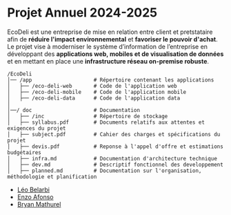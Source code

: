 # Projet Annuel 2024-2025

EcoDeli est une entreprise de mise en relation entre client et pretstataire afin de **réduire l'impact environnemental** et **favoriser le pouvoir d'achat**. Le projet vise à moderniser le système d’information de l’entreprise en développant des **applications web, mobiles et de visualisation de données** et en mettant en place une **infrastructure réseau on-premise robuste**.

```
/EcoDeli
│── /app                    # Répertoire contenant les applications
│   ├── /eco-deli-web       # Code de l'application web
│   ├── /eco-deli-mobile    # Code de l'application mobile
│   ├── /eco-deli-data      # Code de l'application data
│
│──/ doc                    # Documentation 
│   ├── /inc                # Répertoire de stockage
│   ├── syllabus.pdf        # Documents relatifs aux attentes et exigences du projet
│   ├── subject.pdf         # Cahier des charges et spécifications du projet
│   ├── devis.pdf           # Reponse à l'appel d'offre et estimations budgétaires
│   ├── infra.md            # Documentation d'architecture technique
│   ├── dev.md              # Descriptif fonctionnel des developpement 
│   ├── planned.md          # Documentation sur l'organisation, méthodologie et planification
```

- [Léo Belarbi](https://github.com/belarbi-leo)
- [Enzo Afonso](https://github.com/eafonso5)
- [Bryan Mathurel](https://github.com/Pyhrrah)
